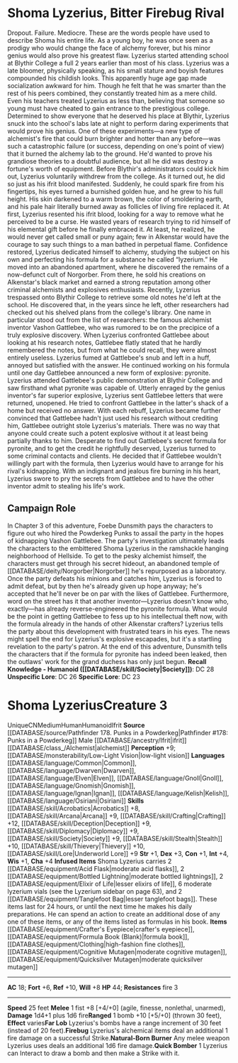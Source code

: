 ﻿---
ac: '23'
alignment: LN
all_resistance: null
burrow_speed: null
charisma: '+3'
climb_speed: null
constitution: '+0'
creature_ability:
- Bravery
- Dual Disarm
- No Quarter!
creature_family: '[[DATABASE/monsterfamily/Seafarers|Seafarers]]'
description: 'The captain is the ultimate authority on a vessel, responsible for the
  livelihood and well-being of everyone on the ship.<br/><br/><b><u>Recall Knowledge
  - Humanoid</u> ( [[DATABASE/skill/Society|Society]] )</b>: DC 22<br/><b><u>Unspecific
  Lore</u></b>: DC 20<br/><b><u>Specific Lore</u></b>: DC 17'
dexterity: '+2'
element: null
fly_speed: null
fortitude: '+12'
hp: '90'
id: '954'
immunity: null
intelligence: '+1'
land_speed: '25'
language:
- '[[DATABASE/language/Common|Common]]'
level: '6'
max_speed: '25'
name: Ship Captain
perception: '+12'
rarity: Common
reflex: '+12'
resistance: null
rus_type_level: null
sense: null
size: Medium
skill:
- '[[DATABASE/skill/Acrobatics|Acrobatics]] +10'
- '[[DATABASE/skill/Athletics|Athletics]] +12'
- '[[DATABASE/skill/Diplomacy|Diplomacy]] +11'
- '[[DATABASE/skill/Intimidation|Intimidation]] +13'
- '[[DATABASE/skill/Lore|Sailing Lore]] +17'
- '[[DATABASE/skill/Survival|Survival]] +10'
source: '[[DATABASE/source/Gamemastery Guide|Gamemastery Guide]]'
speed:
- 25 feet
spell: null
strength: '+4'
strength_req: '4'
strongest_save:
- Will
swim_speed: null
trait:
- '[[DATABASE/trait/Human|Human]]'
- '[[DATABASE/trait/Humanoid|Humanoid]]'
type: Creature
vision: null
weakest_save:
- Fortitude
- Reflex
weakness: null
will: '+14'
wisdom: '+2'

---
# Shoma Lyzerius, Bitter Firebug Rival

Dropout. Failure. Mediocre.
 These are the words people have used to describe Shoma his entire life. As a young boy, he was once seen as a prodigy who would change the face of alchemy forever, but his minor genius would also prove his greatest flaw. Lyzerius started attending school at Blythir College a full 2 years earlier than most of his class. Lyzerius was a late bloomer, physically speaking, as his small stature and boyish features compounded his childish looks. This apparently huge age gap made socialization awkward for him. Though he felt that he was smarter than the rest of his peers combined, they constantly treated him as a mere child. Even his teachers treated Lyzerius as less than, believing that someone so young must have cheated to gain entrance to the prestigious college.
 Determined to show everyone that he deserved his place at Blythir, Lyzerius snuck into the school's labs late at night to perform daring experiments that would prove his genius. One of these experiments—a new type of alchemist's fire that could burn brighter and hotter than any before—was such a catastrophic failure (or success, depending on one's point of view) that it burned the alchemy lab to the ground. He'd wanted to prove his grandiose theories to a doubtful audience, but all he did was destroy a fortune's worth of equipment.
 Before Blythir's administrators could kick him out, Lyzerius voluntarily withdrew from the college. As it turned out, he did so just as his ifrit blood manifested. Suddenly, he could spark fire from his fingertips, his eyes turned a burnished golden hue, and he grew to his full height. His skin darkened to a warm brown, the color of smoldering earth, and his pale hair literally burned away as follicles of living fire replaced it.
 At first, Lyzerius resented his ifrit blood, looking for a way to remove what he perceived to be a curse. He wasted years of research trying to rid himself of his elemental gift before he finally embraced it. At least, he realized, he would never get called small or puny again; few in Alkenstar would have the courage to say such things to a man bathed in perpetual flame.
 Confidence restored, Lyzerius dedicated himself to alchemy, studying the subject on his own and perfecting his formula for a substance he called “lyzerium.” He moved into an abandoned apartment, where he discovered the remains of a now-defunct cult of Norgorber. From there, he sold his creations on Alkenstar's black market and earned a strong reputation among other criminal alchemists and explosives enthusiasts.
 Recently, Lyzerius trespassed onto Blythir College to retrieve some old notes he'd left at the school. He discovered that, in the years since he left, other researchers had checked out his shelved plans from the college's library. One name in particular stood out from the list of researchers: the famous alchemist inventor Vashon Gattlebee, who was rumored to be on the precipice of a truly explosive discovery.
 When Lyzerius confronted Gattlebee about looking at his research notes, Gattlebee flatly stated that he hardly remembered the notes, but from what he could recall, they were almost entirely useless. Lyzerius fumed at Gattlebee's snub and left in a huff, annoyed but satisfied with the answer. He continued working on his formula until one day Gattlebee announced a new form of explosive: pyronite.
 Lyzerius attended Gattlebee's public demonstration at Blythir College and saw firsthand what pyronite was capable of. Utterly enraged by the genius inventor's far superior explosive, Lyzerius sent Gattlebee letters that were returned, unopened. He tried to confront Gattlebee in the latter's shack of a home but received no answer. With each rebuff, Lyzerius became further convinced that Gattlebee hadn't just used his research without crediting him, Gattlebee outright stole Lyzerius's materials. There was no way that anyone could create such a potent explosive without it at least being partially thanks to him.
 Desperate to find out Gattlebee's secret formula for pyronite, and to get the credit he rightfully deserved, Lyzerius turned to some criminal contacts and clients. He decided that if Gattlebee wouldn't willingly part with the formula, then Lyzerius would have to arrange for his rival's kidnapping. With an indignant and jealous fire burning in his heart, Lyzerius swore to pry the secrets from Gattlebee and to have the other inventor admit to stealing his life's work.

## Campaign Role

In Chapter 3 of this adventure, Foebe Dunsmith pays the characters to figure out who hired the Powderkeg Punks to assail the party in the hopes of kidnapping Vashon Gattlebee. The party's investigation ultimately leads the characters to the embittered Shoma Lyzerius in the ramshackle hanging neighborhood of Hellside. To get to the pesky alchemist himself, the characters must get through his secret hideout, an abandoned temple of [[DATABASE/deity/Norgorber|Norgorber]] he's repurposed as a laboratory.
 Once the party defeats his minions and catches him, Lyzerius is forced to admit defeat, but by then he's already given up hope anyway; he's accepted that he'll never be on par with the likes of Gattlebee. Furthermore, word on the street has it that another inventor—Lyzerius doesn't know who, exactly—has already reverse-engineered the pyronite formula. What would be the point in getting Gattlebee to fess up to his intellectual theft now, with the formula already in the hands of other Alkenstar crafters? Lyzerius tells the party about this development with frustrated tears in his eyes. The news might spell the end for Lyzerius's explosive escapades, but it's a startling revelation to the party's patron. At the end of this adventure, Dunsmith tells the characters that if the formula for pyronite has indeed been leaked, then the outlaws' work for the grand duchess has only just begun.
**Recall Knowledge - Humanoid ([[DATABASE/skill/Society|Society]])**: DC 28
**Unspecific Lore**: DC 26
**Specific Lore**: DC 23

# Shoma Lyzerius<span class="item-type">Creature 3</span>

<span class="trait-unique item-trait">Unique</span><span class="trait-alignment item-trait">CN</span><span class="trait-size item-trait">Medium</span><span class="item-trait">Human</span><span class="item-trait">Humanoid</span><span class="item-trait">Ifrit</span>
**Source** [[DATABASE/source/Pathfinder 178. Punks in a Powderkeg|Pathfinder #178: Punks in a Powderkeg]]
Male [[DATABASE/ancestry/Ifrit|ifrit]] [[DATABASE/class_/Alchemist|alchemist]]
**Perception** +9; [[DATABASE/monsterability/Low-Light Vision|low-light vision]]
**Languages** [[DATABASE/language/Common|Common]], [[DATABASE/language/Dwarven|Dwarven]], [[DATABASE/language/Elven|Elven]], [[DATABASE/language/Gnoll|Gnoll]], [[DATABASE/language/Gnomish|Gnomish]], [[DATABASE/language/Ignan|Ignan]], [[DATABASE/language/Kelish|Kelish]], [[DATABASE/language/Osiriani|Osiriani]]
**Skills** [[DATABASE/skill/Acrobatics|Acrobatics]] +8, [[DATABASE/skill/Arcana|Arcana]] +9, [[DATABASE/skill/Crafting|Crafting]] +12, [[DATABASE/skill/Deception|Deception]] +9, [[DATABASE/skill/Diplomacy|Diplomacy]] +9, [[DATABASE/skill/Society|Society]] +9, [[DATABASE/skill/Stealth|Stealth]] +10, [[DATABASE/skill/Thievery|Thievery]] +10, [[DATABASE/skill/Lore|Underworld Lore]] +9
**Str** +1, **Dex** +3, **Con** +1, **Int** +4, **Wis** +1, **Cha** +4
**Infused Items** Shoma Lyzerius carries 2 [[DATABASE/equipment/Acid Flask|moderate acid flasks]], 2 [[DATABASE/equipment/Bottled Lightning|moderate bottled lightnings]], 2 [[DATABASE/equipment/Elixir of Life|lesser elixirs of life]], 6 moderate lyzerium vials (see the Lyzerium sidebar on page 63), and 2 [[DATABASE/equipment/Tanglefoot Bag|lesser tanglefoot bags]]. These items last for 24 hours, or until the next time he makes his daily preparations. He can spend an action to create an additional dose of any one of these items, or any of the items listed as formulas in his book.
**Items** [[DATABASE/equipment/Crafter's Eyepiece|crafter's eyepiece]], [[DATABASE/equipment/Formula Book (Blank)|formula book]], [[DATABASE/equipment/Clothing|high-fashion fine clothes]], [[DATABASE/equipment/Cognitive Mutagen|moderate cognitive mutagen]], [[DATABASE/equipment/Quicksilver Mutagen|moderate quicksilver mutagen]]

---
**AC** 18; **Fort** +6, **Ref** +10, **Will** +8
**HP** 44; **Resistances** fire 3

---
**Speed** 25 feet
<span class="in-box-ability">**Melee** <span class="action-icon">1</span> fist +8 [+4/+0] (agile, finesse, nonlethal, unarmed), **Damage** 1d4+1 plus 1d6 fire</span><span class="in-box-ability">**Ranged** <span class="action-icon">1</span> bomb +10 [+5/+0] (thrown 30 feet), **Effect** varies</span><span class="in-box-ability">**Far Lob** Lyzerius's bombs have a range increment of 30 feet (instead of 20 feet).</span><span class="in-box-ability">**Firebug** Lyzerius's alchemical items deal an additional 1 fire damage on a successful Strike.</span><span class="in-box-ability">**Natural-Born Burner** Any melee weapon Lyzerius uses deals an additional 1d6 fire damage.</span><span class="in-box-ability">**Quick Bomber** <span class="action-icon">1</span> Lyzerius can Interact to draw a bomb and then make a Strike with it.</span>